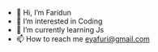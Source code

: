 - 👋 Hi, I’m Faridun
- 👀 I’m interested in Coding
- 🌱 I’m currently learning Js
- 📫 How to reach me eyafuri@gmail.com

<!---
eyufari/eyufari is a ✨ special ✨ repository because its `README.md` (this file) appears on your GitHub profile.
You can click the Preview link to take a look at your changes.
--->
